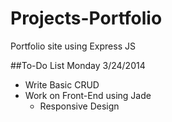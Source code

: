 Projects-Portfolio
==================

Portfolio site using Express JS

##To-Do List
Monday 3/24/2014
- Write Basic CRUD
- Work on Front-End using Jade
    - Responsive Design


